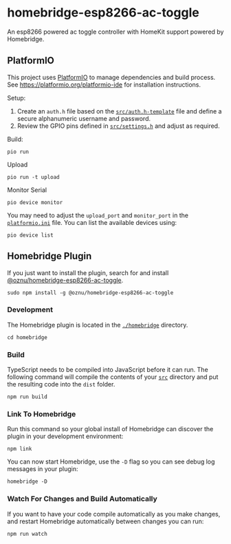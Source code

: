 # homebridge-esp8266-ac-toggle

An esp8266 powered ac toggle controller with HomeKit support powered by Homebridge.

## PlatformIO

This project uses [PlatformIO](https://platformio.org/) to manage dependencies and build process. See https://platformio.org/platformio-ide for installation instructions.

Setup:

1. Create an `auth.h` file based on the [`src/auth.h-template`](./src/auth.h-template) file and define a secure alphanumeric username and password.
2. Review the GPIO pins defined in [`src/settings.h`](./src/settings.h) and adjust as required.

Build:

```
pio run
```

Upload

```
pio run -t upload
```

Monitor Serial

```
pio device monitor
```

You may need to adjust the `upload_port` and `monitor_port` in the [`platformio.ini`](./platformio.ini) file. You can list the available devices using:

```
pio device list
```

## Homebridge Plugin

If you just want to install the plugin, search for and install [@oznu/homebridge-esp8266-ac-toggle](https://www.npmjs.com/package/@oznu/homebridge-esp8266-ac-toggle).


```
sudo npm install -g @oznu/homebridge-esp8266-ac-toggle
```

### Development

The Homebridge plugin is located in the [`./homebridge`](./homebridge) directory.

```
cd homebridge
```

### Build

TypeScript needs to be compiled into JavaScript before it can run. The following command will compile the contents of your [`src`](./src) directory and put the resulting code into the `dist` folder.

```
npm run build
```


### Link To Homebridge

Run this command so your global install of Homebridge can discover the plugin in your development environment:

```
npm link
```

You can now start Homebridge, use the `-D` flag so you can see debug log messages in your plugin:

```
homebridge -D
```

### Watch For Changes and Build Automatically

If you want to have your code compile automatically as you make changes, and restart Homebridge automatically between changes you can run:

```
npm run watch
```